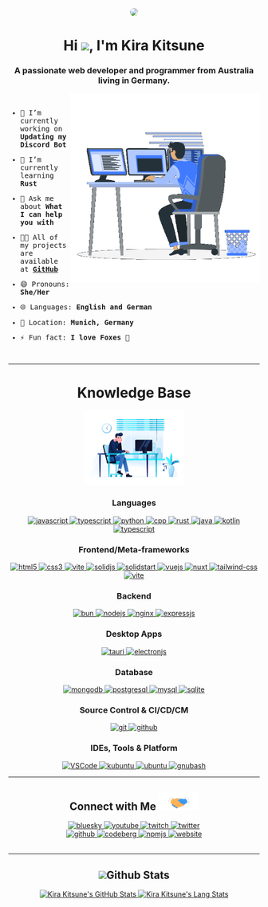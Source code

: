 <div align="center">
  <img width="200" height="auto" style="border-radius:100%" src="https://i.kirakitsune.com/sharex/Kira_pfp_Kira.png" >
  <h1>Hi <img width="30" src="https://raw.githubusercontent.com/iampavangandhi/iampavangandhi/master/gifs/Hi.gif">, I'm Kira Kitsune</h1>
  <h3>A passionate web developer and programmer from Australia living in Germany.</h3>
</div>

<img align="right" width="380" height="auto" src="./assets/images/programmer.gif" >
<div align="left">
  <samp>
<br />

-   🔭 I’m currently working on **Updating my Discord Bot**

-   🌱 I’m currently learning **Rust**

-   💬 Ask me about **What I can help you with**

-   👨‍💻 All of my projects are available at **[GitHub](https://github.com/Kira-Kitsune?tab=repositories)**

-   😄 Pronouns: **She/Her**

-   🌐 Languages: **English and German**

-   📍 Location: **Munich, Germany**

-   ⚡ Fun fact: **I love Foxes 🦊**

<br />
</samp>
</div>

---

<div>
  <div align="center">
    <h1>Knowledge Base</h1>
    <img width="200" height="auto" src="./assets/images/coding-dawn.gif"/>
  </div>
  <div align="center">
    <h3>Languages</h3>
    <a href="https://developer.mozilla.org/en-US/docs/Web/JavaScript" target="_blank"> 
      <img src="https://img.shields.io/badge/Javascript-F7DF1E.svg?style=for-the-badge&logo=javascript&logoColor=black"
        alt="javascript"/> 
    </a>
    <a href="https://typescriptlang.org/" target="_blank"> 
      <img src="https://img.shields.io/badge/typescript-3178C6.svg?style=for-the-badge&logo=typescript&logoColor=white"
        alt="typescript"/>
    </a>
    <a href="https://python.org/" target="_blank">
      <img src="https://img.shields.io/badge/Python-3776AB.svg?style=for-the-badge&logo=python&logoColor=white"
        alt="python"/>
    </a>
    <a href="https://isocpp.org/" target="_blank">
      <img src="https://img.shields.io/badge/C++-00599C.svg?style=for-the-badge&logo=cplusplus&logoColor=white" 
        alt="cpp"/> 
    </a>
    <a href="https://rust-lang.org/" target="_blank">
      <img src="https://img.shields.io/badge/Rust-000000.svg?style=for-the-badge&logo=rust&logoColor=white" 
        alt="rust"/> 
    </a>
    <a href="https://www.java.com" target="_blank">
      <img src="https://img.shields.io/badge/Java-007396.svg?style=for-the-badge&logo=java&logoColor=white" 
        alt="java"/> 
    </a>
    <a href="https://kotlinlang.org/" target="_blank">
      <img src="https://img.shields.io/badge/Kotlin-7F52FF.svg?style=for-the-badge&logo=kotlin&logoColor=white" 
        alt="kotlin"/> 
    </a>
    <a href="https://json.org/" target="_blank"> 
      <img src="https://img.shields.io/badge/json-000000.svg?style=for-the-badge&logo=json&logoColor=white"
        alt="typescript"/>
    </a>
  </div>
  <div align="center">
    <h3>Frontend/Meta-frameworks</h3>
    <a href="https://www.w3.org/html/" target="_blank"> 
      <img src="https://img.shields.io/badge/html-E34F26.svg?style=for-the-badge&logo=html5&logoColor=white"
        alt="html5"/> 
    </a>
    <a href="https://www.w3schools.com/css/" target="_blank">
      <img src="https://img.shields.io/badge/css-1572B6.svg?style=for-the-badge&logo=css3&logoColor=white"
        alt="css3"/>
    </a>
        <a href="https://vitejs.dev/" target="_blank">
      <img src="https://img.shields.io/badge/vite-646CFF.svg?style=for-the-badge&logo=vite&logoColor=white" alt="vite"/> 
    </a>
    <a href="https://solidjs.com/" target="_blank">
      <img src="https://img.shields.io/badge/SolidJS-2C4F7C.svg?style=for-the-badge&logo=solid&logoColor=white" alt="solidjs"/> 
    </a>
    <a href="https://start.solidjs.com/" target="_blank">
      <img src="https://img.shields.io/badge/SolidStart-2C4F7C.svg?style=for-the-badge&logo=solid&logoColor=white" alt="solidstart"/> 
    </a>
    <a href="https://vuejs.org/" target="_blank">
      <img src="https://img.shields.io/badge/vue.js-4FC08D.svg?style=for-the-badge&logo=vuedotjs&logoColor=white" alt="vuejs"/> 
    </a>
    <a href="https://nuxt.com/" target="_blank">
      <img src="https://img.shields.io/badge/nuxt.js-00DC82.svg?style=for-the-badge&logo=nuxtdotjs&logoColor=white" alt="nuxt"/> 
    </a>
    <a href="https://tailwindcss.com/" target="_blank">
      <img src="https://img.shields.io/badge/tailwind-06B6D4.svg?style=for-the-badge&logo=tailwindcss&logoColor=white" alt="tailwind-css"/> 
    </a>
    <a href="https://i18next.com" target="_blank">
      <img src="https://img.shields.io/badge/i18next-26A69A.svg?style=for-the-badge&logo=i18next&logoColor=white" alt="vite"/> 
    </a>
  </div>
  <div align="center">
    <h3>Backend</h3>
    <a href="https://bun.sh" target="_blank"> 
      <img src="https://img.shields.io/badge/bun-FBF0DF.svg?style=for-the-badge&logo=bun&logoColor=14151A"
        alt="bun"/> 
    </a>
    <a href="https://nodejs.org" target="_blank"> 
      <img src="https://img.shields.io/badge/node.js-339933.svg?style=for-the-badge&logo=nodedotjs&logoColor=white"
        alt="nodejs"/> 
    </a>
    <a href="https://www.nginx.com" target="_blank"> 
      <img src="https://img.shields.io/badge/nginx-009639.svg?style=for-the-badge&logo=nginx&logoColor=white" 
        alt="nginx"/> 
    </a>
    <a href="https://elysiajs.com/" target="_blank"> 
      <img src="https://img.shields.io/badge/elysiajs-1F2937.svg?style=for-the-badge&logo=elysiajs&logoColor=white" 
        alt="expressjs"/> 
    </a>
  </div>
  <div align="center">
    <h3>Desktop Apps</h3>
    <a href="https://tauri.app/" target="_blank"> 
      <img src="https://img.shields.io/badge/tauri-FFC131.svg?style=for-the-badge&logo=tauri&logoColor=black"
        alt="tauri"/> 
    </a>
    <a href="https://electronjs.org/" target="_blank"> 
      <img src="https://img.shields.io/badge/electron-47848F.svg?style=for-the-badge&logo=electron&logoColor=white" 
        alt="electronjs"/> 
    </a>
  </div>
  <div align="center">
    <h3>Database</h3>
    <a href="https://mongodb.com/" target="_blank"> 
      <img src="https://img.shields.io/badge/mongodb-47A248.svg?style=for-the-badge&logo=mongodb&logoColor=white"
        alt="mongodb"/> 
    </a>
    <a href="https://www.postgresql.org/" target="_blank"> 
      <img src="https://img.shields.io/badge/ProgreSQL-4169E1.svg?style=for-the-badge&logo=postgresql&logoColor=white"
        alt="postgresql"/> 
    </a>
    <a href="https://mysql.com/" target="_blank"> 
      <img src="https://img.shields.io/badge/mysql-4479A1.svg?style=for-the-badge&logo=mysql&logoColor=white"
        alt="mysql"/> 
    </a>
    <a href="https://www.sqlite.org/" target="_blank"> 
      <img src="https://img.shields.io/badge/sqlite-003B57.svg?style=for-the-badge&logo=sqlite&logoColor=white"
        alt="sqlite"/> 
    </a>
  </div>
  <div align="center">
    <h3>Source Control & CI/CD/CM</h3>
    <a href="https://git-scm.com/" target="_blank">
      <img src="https://img.shields.io/badge/git-F05032.svg?style=for-the-badge&logo=git&logoColor=white"
        alt="git"/>
    </a>
    <a href="https://github.com/Kira-Kitsune" target="_blank">
      <img src="https://img.shields.io/badge/github-181717.svg?style=for-the-badge&logo=github&logoColor=white" alt="github" />
    </a>
  </div>
  <div align="center">
    <h3>IDEs, Tools & Platform</h3>
    <a href="https://code.visualstudio.com/" target="_blank">
      <img src="https://img.shields.io/badge/vscode-007ACC.svg?style=for-the-badge&logo=vscode&logoColor=white" alt="VSCode"/> 
    </a>
    <a href="https://kubuntu.org/" target="_blank"> 
      <img src="https://img.shields.io/badge/kubuntu-0079C1.svg?style=for-the-badge&logo=kubuntu&logoColor=white" alt="kubuntu"/>
    </a>
    <a href="https://ubuntu.com/" target="_blank"> 
      <img src="https://img.shields.io/badge/ubuntu-E95420.svg?style=for-the-badge&logo=ubuntu&logoColor=white" alt="ubuntu"/>
    </a>
    <a href="https://www.gnu.org/software/bash/" target="_blank">
      <img src="https://img.shields.io/badge/GNU%20Bash-4EAA25.svg?style=for-the-badge&logo=gnubash&logoColor=white" alt="gnubash" />
    </a>                          
  </div>
</div>

---

<div align="center">
    <h2><b>Connect with Me <img src="./assets/images/handshake.gif" width=80 ></b></h2>
    <div>
        <a href="https://bsky.app/profile/kirakitsune.dev" target="_blank">
            <img src="https://img.shields.io/badge/bluesky-0285FF.svg?style=for-the-badge&logo=bluesky&logoColor=white" alt="bluesky"/>
        </a>
        <a href="https://youtube.com/@Kira_Kitsune" target="_blank">
            <img src="https://img.shields.io/badge/youtube-ff0000.svg?style=for-the-badge&logo=youtube&logoColor=white" alt="youtube"/>
        </a>
        <a href="https://twitch.tv/KiraKitsune_" target="_blank">
            <img src="https://img.shields.io/badge/twitch-9146FF.svg?style=for-the-badge&logo=twitch&logoColor=white" alt="twitch"/>
        </a>
        <a  href="https://x.com/_KiraKitsune" target="_blank">
            <img src="https://img.shields.io/badge/X-000000.svg?style=for-the-badge&logo=X&logoColor=white" alt="twitter"/>
        </a>
    </div>
    <div>
        <a  href="https://github.com/Kira-Kitsune" target="_blank">
            <img src="https://img.shields.io/badge/github-0A0A0A.svg?style=for-the-badge&logo=github&logoColor=white" alt="github"/>
        </a>
        <a  href="https://codeberg.org/KiraKitsune" target="_blank">
            <img src="https://img.shields.io/badge/codeberg-2185D0.svg?style=for-the-badge&logo=codeberg&logoColor=white" alt="codeberg"/>
        </a>
        <a  href="https://www.npmjs.com/~kirakitsune" target="_blank">
            <img src="https://img.shields.io/badge/npm-CB0000.svg?style=for-the-badge&logo=npm&logoColor=white" alt="npmjs"/>
        </a>
        <a  href="https://kirakitsune.com/" target="_blank">
            <img src="https://img.shields.io/badge/Website-FFBF00.svg?style=for-the-badge&logo=FirefoxBrowser&logoColor=black" alt="website"/>
        </a>                                    
    </div>
</div>
<br />

---

<div align="center">
  <h2><img src="https://media.giphy.com/media/iY8CRBdQXODJSCERIr/giphy.gif" width="35"><b>Github Stats</b></h2> 
  <a href="https://github.com/Kira-Kitsune/">
    <img src="https://github-readme-stats.vercel.app/api?username=Kira-Kitsune&show_icons=true&bg_color=151515&icon_color=FFBF00&title_color=FFBF00&border_color=FFBF00&text_color=D3D3D3&include_all_commits=true&count_private=true&card_width=450&line_height=20" height=160 alt="Kira Kitsune's GitHub Stats"/>
    <img src="https://github-readme-stats.vercel.app/api/top-langs?username=Kira-Kitsune&show_icons=true&bg_color=151515&icon_color=FFBF00&title_color=FFBF00&border_color=FFBF00&text_color=D3D3D3&layout=compact&langs_count=10&card_width=300&line_height=20&include_all_commits=true&count_private=true" height=160 alt="Kira Kitsune's Lang Stats"/>
    <a/>
</div>
